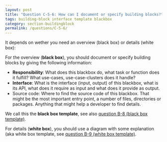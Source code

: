 ```yaml
---
layout: post
title: "Question C-5-6: How can I document or specify building blocks?"
tags: building-block interface template blackbox
category: section-buildingblock
permalink: /questions/C-5-6/
---
```


It depends on wether you need an overview (black box) or details (white box):

For the overview (**black box**), you should document or specify building blocks by giving the following information:

* **Responsibility**: What does this blackbox do, what task or function does it fulfill? What use-cases, use-case-clusters does it handle?
* **Interface**: What is the interface (input, output) of this blackbox, what is its API, what does it require as input and what does it provide as output.
* Source code: Where to find the source code of this blackbox. That might be the most important entry point, a number of files, directories or packages. Anything that might help a developer to find details.

We call this the **black box template**, see also [question B-8 (black box template)](/questions/B-8).

For details (**white box**), you should use a diagram with some explanation
(aka white box template, see [question B-9 (white box template)](/questions/B-9).
